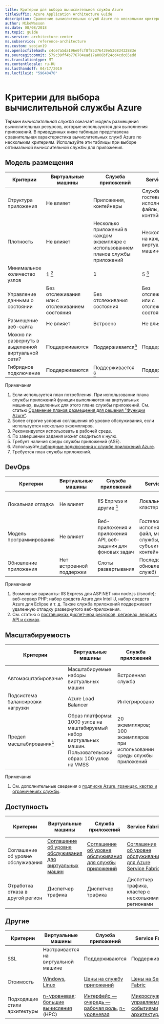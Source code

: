 ```yaml
---
title: Критерии для выбора вычислительной службы Azure
titleSuffix: Azure Application Architecture Guide
description: Сравнение вычислительных служб Azure по нескольким критериям.
author: MikeWasson
ms.date: 08/08/2018
ms.topic: guide
ms.service: architecture-center
ms.subservice: reference-architecture
ms.custom: seojan19
ms.openlocfilehash: c4ce7a5da196e0fcf8f85376439e53683432883e
ms.sourcegitcommit: 579c39ff4b776704ead17a006bf24cd4cdc65edd
ms.translationtype: MT
ms.contentlocale: ru-RU
ms.lasthandoff: 04/17/2019
ms.locfileid: "59640470"
---
```

# <a name="criteria-for-choosing-an-azure-compute-service"></a>Критерии для выбора вычислительной службы Azure

Термин *вычислительная служба* означает модель размещения вычислительных ресурсов, которые используются для выполнения приложений. В приведенных ниже таблицах представлена сравнительная характеристика вычислительных служб Azure по нескольким критериям. Используйте эти таблицы при выборе оптимальной вычислительной службы для приложения.

## <a name="hosting-model"></a>Модель размещения

<!-- markdownlint-disable MD033 -->

| Критерии | Виртуальные машины | Служба приложений | Service Fabric | Функции Azure | Служба Azure Kubernetes | Экземпляры контейнеров | Пакетная служба Azure |
|----------|-----------------|-------------|----------------|-----------------|-------------------------|----------------|-------------|
| Структура приложения | Не влияет | Приложения, контейнеры | Службы, гостевые исполняемые файлы, контейнеры | Функции Azure | Контейнеры | Контейнеры | Запланированные задания  |
| Плотность | Не влияет | Несколько приложений в каждом экземпляре с использованием планов службы приложений | Несколько служб на каждой виртуальной машине | Бессерверные<a href="#note1"><sup>1</sup></a> | Несколько контейнеров на каждом узле |Нет выделенных экземпляров | Несколько приложений на каждой виртуальной машине |
| Минимальное количество узлов | 1 <a href="#note2"><sup>2</sup></a>  | 1 | 5 <a href="#note3"><sup>3</sup></a> | Бессерверные<a href="#note1"><sup>1</sup></a> | 3 <a href="#note3"><sup>3</sup></a> | Нет выделенных узлов | 1 <a href="#note4"><sup>4</sup></a> |
| Управление данными о состоянии | Без отслеживания или с отслеживанием состояния | Без отслеживания состояния | Без отслеживания или с отслеживанием состояния | Без отслеживания состояния | Без отслеживания или с отслеживанием состояния | Без отслеживания состояния | Без отслеживания состояния |
| Размещение веб-сайта | Не влияет | Встроено | Не влияет | Не применяется | Не влияет | Не влияет | Нет  |
| Можно ли развернуть в выделенной виртуальной сети? | Поддерживаются | Поддерживается<a href="#note5"><sup>5</sup></a> | Поддерживаются | Поддерживается <a href="#note5"><sup>5</sup></a> | [Поддерживаются](/azure/aks/networking-overview) | Не поддерживается | Поддерживаются |
| Гибридное подключение | Поддерживаются | Поддерживается <a href="#note6"><sup>6</sup></a>  | Поддерживаются | Поддерживается <a href="#note7"><sup>7</sup></a> | Поддерживаются | Не поддерживается | Поддерживаются |

Примечания

1. <span id="note1">Если используется план потребления. При использовании плана службы приложений функции выполняются на виртуальных машинах, выделенных для этого плана службы приложений. См. статью [Сравнение планов размещения для решения "Функции Azure"][function-plans].</span>
2. <span id="note2">Более строгие условия соглашения об уровне обслуживания, если используется несколько экземпляров.</span>
3. <span id="note3">Рекомендуется использовать в рабочей среде.</span>
4. <span id="note4">По завершении задания может сводиться к нулю.</span>
5. <span id="note5">Требует наличия среды службы приложений (ASE).</span>
6. <span id="note6">Используйте[ гибридные подключения к службе приложений Azure][app-service-hybrid].</span>
7. <span id="note7">Требуется план службы приложений.</span>

## <a name="devops"></a>DevOps

| Критерии | Виртуальные машины | Служба приложений | Service Fabric | Функции Azure | Служба Azure Kubernetes | Экземпляры контейнеров | Пакетная служба Azure |
|----------|-----------------|-------------|----------------|-----------------|-------------------------|----------------|-------------|
| Локальная отладка | Не влияет | IIS Express и другие <a href="#note1b"><sup>1</sup></a> | Локальный кластер узлов | Visual Studio или CLI Функций Azure | Minikube и др. | Локальная среда выполнения контейнера | Не поддерживается |
| Модель программирования | Не влияет | Веб-приложения и приложения API, веб-задания для фоновых задач | Гостевой исполняемый файл, модель службы, модель субъекта, контейнеры | Функции с триггерами | Не влияет | Не влияет | Приложение командной строки |
| Обновление приложения | Нет встроенной поддержки | Слоты развертывания | Последовательное обновление (для служб) | Слоты развертывания | Последовательное обновление | Не применяется |

Примечания

1. <span id="note1b">Возможные варианты: IIS Express для ASP.NET или node.js (iisnode); веб-сервер PHP; набор средств Azure для IntelliJ, набор средств Azure для Eclipse и т. д. Также служба приложений поддерживает удаленную отладку развернутого веб-приложения.</span>
2. <span id="note2b">См. статью о [поставщиках диспетчера ресурсов, регионах, версиях API и схемах][resource-manager-supported-services].</span>

## <a name="scalability"></a>Масштабируемость

| Критерии | Виртуальные машины | Служба приложений | Service Fabric | Функции Azure | Служба Azure Kubernetes | Экземпляры контейнеров | Пакетная служба Azure |
|----------|-----------------|-------------|----------------|-----------------|-------------------------|----------------|-------------|
| Автомасштабирование | Масштабируемые наборы виртуальных машин | Встроенная служба | наборы масштабирования виртуальных машин; | Встроенная служба | Не поддерживается | Не поддерживается | Н/Д |
| Подсистема балансировки нагрузки | Azure Load Balancer | Интегрировано | Azure Load Balancer | Интегрировано | Интегрировано |  Нет встроенной поддержки | Azure Load Balancer |
| Предел масштабирования<a href="#note1c"><sup>1</sup></a> | Образ платформы: 1000 узлов на маштабируемый набор виртуальных машин. Пользовательский образ: 100 узлов на VMSS | 20 экземпляров; 100 экземпляров при использовании среды службы приложений | 100 узлов на VMSS | 200 экземпляров на каждое приложение-функцию | 100 узлов в кластере (ограничение по умолчанию) |20 групп контейнеров на подписку (ограничение по умолчанию) | Ограничение составляет 20 ядер (ограничение по умолчанию) |

Примечания

1. <span id="note1c">См. дополнительные сведения о [подписке Azure, границах, квотах и ограничениях службы](/azure/azure-subscription-service-limits)</span>.

## <a name="availability"></a>Доступность

| Критерии | Виртуальные машины | Служба приложений | Service Fabric | Функции Azure | Служба Azure Kubernetes | Экземпляры контейнеров | Пакетная служба Azure |
|----------|-----------------|-------------|----------------|-----------------|-------------------------|----------------|-------------|
| Соглашение об уровне обслуживания | [Соглашение об уровне обслуживания для виртуальных машин][sla-vm] | [Соглашение об уровне обслуживания для службы приложений][sla-app-service] | [Соглашение об уровне обслуживания для Azure Service Fabric][sla-sf] | [Соглашение об уровне обслуживания для решения "Функции Azure"][sla-functions] | [Соглашение об уровне обслуживания для AKS][sla-acs] | [Соглашение об уровне обслуживания для Экземпляры контейнеров](https://azure.microsoft.com/support/legal/sla/container-instances/) | [Соглашение об уровне обслуживания для пакетной службы Azure][sla-batch] |
| Отработка отказа в другой регион | Диспетчер трафика | Диспетчер трафика | Диспетчер трафика, кластер с несколькими регионами | Не поддерживается | Диспетчер трафика | Не поддерживается | Не поддерживается |

## <a name="other"></a>Другие

| Критерии | Виртуальные машины | Служба приложений | Service Fabric | Функции Azure | Служба Azure Kubernetes | Экземпляры контейнеров | Пакетная служба Azure |
|----------|-----------------|-------------|----------------|-----------------|-------------------------|----------------|-------------|
| SSL | Настраивается на виртуальной машине | Поддерживаются | Поддерживаются  | Поддерживаются | [Контроллер входящего трафика](/azure/aks/ingress) | Используйте контейнер [расширения](../../patterns/sidecar.md) | Поддерживаются |
| Стоимость | [Windows][cost-windows-vm], [Linux][cost-linux-vm] | [Цены на службу приложений][cost-app-service] | [Цены на Service Fabric][cost-service-fabric] | [Цены на решение "Функции Azure"][cost-functions] | [Цены на AKS][cost-acs] | [Цены на Экземпляры контейнеров](https://azure.microsoft.com/pricing/details/container-instances/) | [Цены на пакетную службу Azure][cost-batch]
| Подходящие стили архитектуры | [n-уровневая][n-tier]; [большие вычисления][big-compute] (HPC) | [Интерфейс — очередь — рабочая роль][w-q-w], [n-уровневая][n-tier] | [Микрослужбы][microservices]; [управляемая событиями архитектура][event-driven] | [Микрослужбы][microservices]; [управляемая событиями архитектура][event-driven] | [Микрослужбы][microservices]; [управляемая событиями архитектура][event-driven] | [Микрослужбами][microservices]; автоматизация задач; пакетные задания  | [Большие вычисления][big-compute] (HPC) |

<!-- markdownlint-enable MD033 -->

[cost-linux-vm]: https://azure.microsoft.com/pricing/details/virtual-machines/linux/
[cost-windows-vm]: https://azure.microsoft.com/pricing/details/virtual-machines/windows/
[cost-app-service]: https://azure.microsoft.com/pricing/details/app-service/
[cost-service-fabric]: https://azure.microsoft.com/pricing/details/service-fabric/
[cost-functions]: https://azure.microsoft.com/pricing/details/functions/
[cost-acs]: https://azure.microsoft.com/pricing/details/kubernetes-service/
[cost-batch]: https://azure.microsoft.com/pricing/details/batch/

[function-plans]: /azure/azure-functions/functions-scale
[sla-acs]: https://azure.microsoft.com/support/legal/sla/kubernetes-service
[sla-app-service]: https://azure.microsoft.com/support/legal/sla/app-service/
[sla-batch]: https://azure.microsoft.com/support/legal/sla/batch/
[sla-functions]: https://azure.microsoft.com/support/legal/sla/functions/
[sla-sf]: https://azure.microsoft.com/support/legal/sla/service-fabric/
[sla-vm]: https://azure.microsoft.com/support/legal/sla/virtual-machines/

[resource-manager-supported-services]: /azure/azure-resource-manager/resource-manager-supported-services
[scale-acs]: /azure/container-service/kubernetes/container-service-scale#scaling-considerations

[n-tier]: ../architecture-styles/n-tier.md
[w-q-w]: ../architecture-styles/web-queue-worker.md
[microservices]: ../architecture-styles/microservices.md
[event-driven]: ../architecture-styles/event-driven.md
[big-date]: ../architecture-styles/big-data.md
[big-compute]: ../architecture-styles/big-compute.md

[app-service-hybrid]: /azure/app-service/app-service-hybrid-connections
